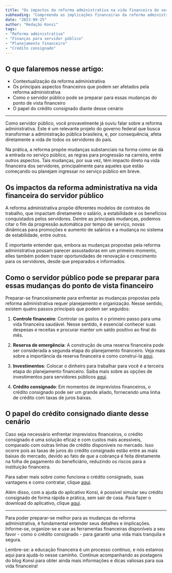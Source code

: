 ```yaml
---
title: "Os impactos da reforma administrativa na vida financeira do servidor público"
subheading: "Compreenda as implicações financeiras da reforma administrativa e como se preparar para eventuais mudanças"
date: "2023-09-25"
author: "Redação Konsi"
tags:
- "Reforma administrativa"
- "Finanças para servidor público"
- "Planejamento financeiro"
- "Crédito consignado"
---
```


## O que falaremos nesse artigo:

- Contextualização da reforma administrativa
- Os principais aspectos financeiros que podem ser afetados pela reforma administrativa
- Como o servidor público pode se preparar para essas mudanças do ponto de vista financeiro
- O papel do crédito consignado diante desse cenário

---

Como servidor público, você provavelmente já ouviu falar sobre a reforma administrativa. Este é um relevante projeto do governo federal que busca transformar a administração pública brasileira, e, por consequência, afeta diretamente a vida de todos os servidores do país.

Na prática, a reforma propõe mudanças substanciais na forma como se dá a entrada no serviço público, as regras para progressão na carreira, entre outros aspectos. Tais mudanças, por sua vez, têm impacto direto na vida financeira dos servidores, principalmente para aqueles que estão começando ou planejam ingressar no serviço público em breve.

## Os impactos da reforma administrativa na vida financeira do servidor público

A reforma administrativa propõe diferentes modelos de contratos de trabalho, que impactam diretamente o salário, a estabilidade e os benefícios conquistados pelos servidores. Dentre as principais mudanças, podemos citar o fim da progressão automática por tempo de serviço, novas dinâmicas para promoções e aumento de salários e a mudança no sistema de estabilidade, entre outros. 

É importante entender que, embora as mudanças propostas pela reforma administrativa possam parecer assustadoras em um primeiro momento, elles também podem trazer oportunidades de renovação e crescimento para os servidores, desde que preparados e informados.

## Como o servidor público pode se preparar para essas mudanças do ponto de vista financeiro

Preparar-se financeiramente para enfrentar as mudanças propostas pela reforma administrativa requer planejamento e organização. Nesse sentido, existem quatro passos principais que podem ser seguidos:

1. **Controle financeiro**: Controlar os gastos é o primeiro passo para uma vida financeira saudável. Nesse sentido, é essencial conhecer suas despesas e receitas e procurar manter um saldo positivo ao final do mês.

2. **Reserva de emergência**: A construção de uma reserva financeira pode ser considerada a segunda etapa do planejamento financeiro. Veja mais sobre a importância da reserva financeira e como construí-la [aqui](https://konsi.com.br/postagens/a-importncia-da-reserva-de-emergncia-e-como-constru-la-com-inteligncia-financeira).

3. **Investimentos**: Colocar o dinheiro para trabalhar para você é a terceira etapa do planejamento financeiro. Saiba mais sobre as opções de investimentos para servidores públicos [aqui](https://konsi.com.br/postagens/investimento-para-servidores-pblicos-conhecendo-as-melhores-opes).

4. **Crédito consignado**: Em momentos de imprevistos financeiros, o crédito consignado pode ser um grande aliado, fornecendo uma linha de crédito com taxas de juros baixas.

## O papel do crédito consignado diante desse cenário

Caso seja necessário enfrentar imprevistos financeiros, o crédito consignado é uma solução eficaz e com custos mais acessíveis, comparado com outras linhas de crédito disponíveis no mercado. Isso ocorre pois as taxas de juros do crédito consignado estão entre as mais baixas do mercado, devido ao fato de que a cobrança é feita diretamente na folha de pagamento do beneficiário, reduzindo os riscos para a instituição financeira.

Para saber mais sobre como funciona o crédito consignado, suas vantagens e como contratar, clique [aqui](https://konsi.com.br/postagens/por-que-o-crdito-consignado-a-melhor-escolha-para-servidores-pblicos).

Além disso, com a ajuda do aplicativo Konsi, é possível simular seu crédito consignado de forma rápida e prática, sem sair de casa. Para fazer o download do aplicativo, clique [aqui](https://konsi.com.br/AppKonsi).

--- 

Para poder preparar-se melhor para as mudanças da reforma administrativa, é fundamental entender seus detalhes e implicações. Informe-se, organize-se e use as ferramentas financeiras disponíveis a seu favor - como o crédito consignado - para garantir uma vida mais tranquila e segura.

Lembre-se: a educação financeira é um processo contínuo, e nós estamos aqui para ajudá-lo nesse caminho. Continue acompanhando as postagens do blog Konsi para obter ainda mais informações e dicas valiosas para sua vida financeira!